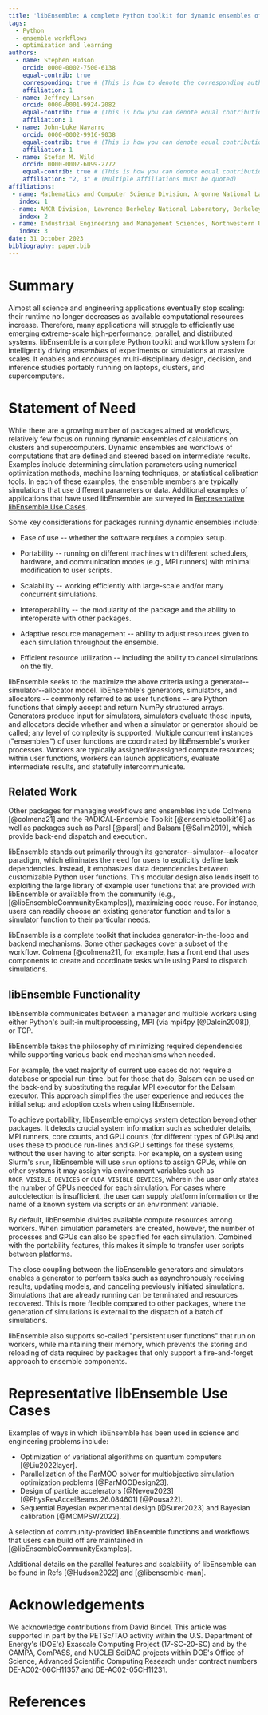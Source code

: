 ```yaml
---
title: 'libEnsemble: A complete Python toolkit for dynamic ensembles of calculations'
tags:
  - Python
  - ensemble workflows
  - optimization and learning
authors:
  - name: Stephen Hudson
    orcid: 0000-0002-7500-6138
    equal-contrib: true
    corresponding: true # (This is how to denote the corresponding author)
    affiliation: 1
  - name: Jeffrey Larson
    orcid: 0000-0001-9924-2082
    equal-contrib: true # (This is how you can denote equal contributions between multiple authors)
    affiliation: 1
  - name: John-Luke Navarro
    orcid: 0000-0002-9916-9038
    equal-contrib: true # (This is how you can denote equal contributions between multiple authors)
    affiliation: 1
  - name: Stefan M. Wild
    orcid: 0000-0002-6099-2772
    equal-contrib: true # (This is how you can denote equal contributions between multiple authors)
    affiliation: "2, 3" # (Multiple affiliations must be quoted)
affiliations:
 - name: Mathematics and Computer Science Division, Argonne National Laboratory, Lemont, IL, USA
   index: 1
 - name: AMCR Division, Lawrence Berkeley National Laboratory, Berkeley, CA, USA
   index: 2
 - name: Industrial Engineering and Management Sciences, Northwestern University, Evanston, IL, USA
   index: 3
date: 31 October 2023
bibliography: paper.bib
---
```


# Summary

Almost all science and engineering applications eventually stop scaling: their runtime no
longer decreases as available computational resources increase.
Therefore, many applications will struggle to efficiently use emerging
extreme-scale high-performance, parallel, and distributed systems.
libEnsemble is a complete Python toolkit and workflow system for intelligently driving
*ensembles* of experiments or simulations at massive scales.
It enables and encourages multi-disciplinary design, decision, and inference
studies portably running on laptops, clusters, and supercomputers.

# Statement of Need

While there are a growing number of packages aimed at workflows, relatively few
focus on running dynamic ensembles of calculations on clusters and supercomputers.
Dynamic ensembles are workflows of computations that are defined and steered
based on intermediate results.
Examples include determining simulation parameters using numerical optimization
methods, machine learning techniques, or statistical calibration tools. In each of
these examples, the ensemble members are typically simulations that use different
parameters or data. Additional examples of applications that have used libEnsemble are 
surveyed in [Representative libEnsemble Use Cases](#Representative-libEnsemble-Use-Cases).

Some key considerations for packages running dynamic ensembles include:

- Ease of use -- whether the software requires a complex setup.

- Portability -- running on different machines with different schedulers, hardware, and communication modes (e.g., MPI runners) with minimal modification to user scripts.

- Scalability -- working efficiently with large-scale and/or many concurrent simulations.

- Interoperability -- the modularity of the package and the ability to interoperate with other packages.

- Adaptive resource management -- ability to adjust resources given to each simulation throughout the ensemble.

- Efficient resource utilization -- including the ability to cancel simulations on the fly.

libEnsemble seeks to the maximize the above criteria using a generator--simulator--allocator
model. libEnsemble's generators, simulators, and allocators -- commonly referred to as 
user functions -- are Python
functions that simply accept and return NumPy structured arrays. Generators produce input for
simulators, simulators evaluate those inputs, and allocators decide whether and when 
a simulator or generator should be called; any level of complexity is supported.
Multiple concurrent instances ("ensembles") of user functions are coordinated by libEnsemble's
worker processes. Workers are typically assigned/reassigned compute resources; within
user functions, workers can launch applications, evaluate intermediate results, 
and statefully intercommunicate.

## Related Work 

Other packages for managing workflows and ensembles include Colmena [@colmena21] and the
RADICAL-Ensemble Toolkit [@ensembletoolkit16] as well as packages such as 
Parsl [@parsl] and Balsam [@Salim2019], which provide back-end dispatch and execution.

libEnsemble stands out primarily through its generator--simulator--allocator 
paradigm, which eliminates the need for users to explicitly define task dependencies.
Instead, it emphasizes data dependencies between customizable Python user
functions. This modular design also lends itself to exploiting the large
library of example user functions that are provided with libEnsemble or
available from the community (e.g., [@libEnsembleCommunityExamples]), 
maximizing code reuse. For instance, users can
readily choose an existing generator function and tailor a simulator function
to their particular needs.

libEnsemble is a complete toolkit that includes generator-in-the-loop and
backend mechanisms. Some other packages cover a subset of the workflow.
Colmena [@colmena21], for example, has a front end that uses components to create and
coordinate tasks while using Parsl to dispatch simulations.

## libEnsemble Functionality

libEnsemble communicates between a manager and multiple workers using either
Python's built-in multiprocessing, MPI (via mpi4py [@Dalcin2008]), or TCP.

libEnsemble takes the philosophy of minimizing required dependencies while
supporting various back-end mechanisms when needed.

For example, the vast majority of current use cases do not require a database or
special run-time. but for those that do, Balsam can be used on the back-end by
substituting the regular MPI executor for the Balsam executor. This approach
simplifies the user experience and reduces the initial setup and adoption costs
when using libEnsemble.

To achieve portability, libEnsemble employs system detection beyond other
packages. It detects crucial system information such as scheduler details, MPI
runners, core counts, and GPU counts (for different types of GPUs) and uses
these to produce run-lines and GPU settings for these systems, without the user
having to alter scripts. For example, on a system using Slurm's `srun`, libEnsemble
will use `srun` options to assign GPUs, while on other systems it may assign via
environment variables such as `ROCR_VISIBLE_DEVICES` or `CUDA_VISIBLE_DEVICES`,
wherein the user only states the number of GPUs needed for each simulation. For
cases where autodetection is insufficient, the user can supply platform
information or the name of a known system via scripts or an environment
variable.

By default, libEnsemble divides available compute resources among workers.
When simulation parameters are created, however, the number of processes and
GPUs can also be specified for each simulation. Combined with the portability
features, this makes it simple to transfer user scripts between platforms.

The close coupling between the libEnsemble generators and simulators enables a
generator to perform tasks such as asynchronously receiving results, updating
models, and canceling previously initiated simulations. Simulations that are
already running can be terminated and resources recovered. This is more
flexible compared to other packages, where the generation of simulations is
external to the dispatch of a batch of simulations.

libEnsemble also supports so-called "persistent user functions" that run on workers,
while maintaining their memory, which prevents the storing and reloading of data
required by packages that only support a fire-and-forget approach to ensemble
components.

# Representative libEnsemble Use Cases

Examples of ways in which libEnsemble has been used in science and engineering
problems include:

- Optimization of variational algorithms on quantum computers [@Liu2022layer].
- Parallelization of the ParMOO solver for multiobjective simulation optimization problems [@ParMOODesign23].
- Design of particle accelerators [@Neveu2023] [@PhysRevAccelBeams.26.084601] [@Pousa22].
- Sequential Bayesian experimental design [@Surer2023] and Bayesian calibration [@MCMPSW2022].

A selection of community-provided libEnsemble functions and workflows that users can build off are maintained in [@libEnsembleCommunityExamples].

Additional details on the parallel features and scalability of libEnsemble can
be found in Refs [@Hudson2022] and [@libensemble-man].

# Acknowledgements

We acknowledge contributions from David Bindel.
This article was supported in part by the PETSc/TAO activity within the U.S.
Department of Energy's (DOE's) Exascale Computing Project (17-SC-20-SC) and by
the CAMPA, ComPASS, and NUCLEI SciDAC projects within DOE's Office of Science,
Advanced Scientific Computing Research under contract numbers DE-AC02-06CH11357
and DE-AC02-05CH11231.


# References
